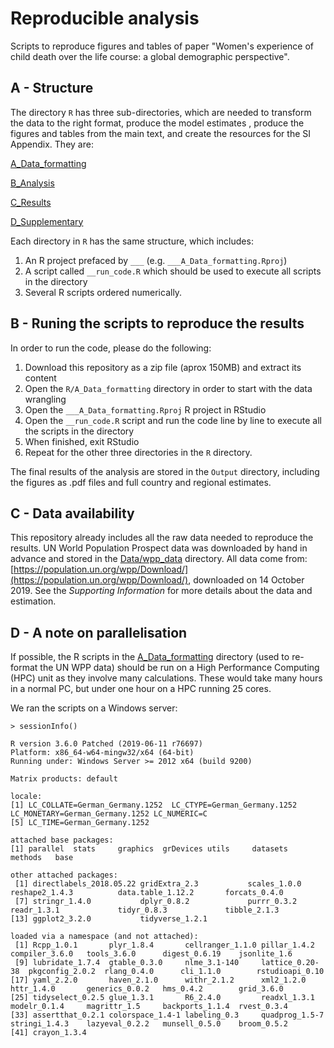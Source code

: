# Reproducible analysis

Scripts to reproduce figures and tables of paper "Women's experience of child death over the life course: a global demographic perspective".

## A - Structure

The directory `R` has three sub-directories, which are needed to transform the data to the right format, produce the model estimates
, produce the figures and tables from the main text, and create the resources for the SI Appendix. They are:

[A_Data_formatting](R/A_Data_formatting)

[B_Analysis](R/B_Analysis)

[C_Results](R/C_Results)

[D_Supplementary](R/D_Supplementary)

Each directory in `R` has the same structure, which includes:

1. An R project prefaced by `___` (e.g. `___A_Data_formatting.Rproj`)
1. A script called `__run_code.R` which should be used to execute all scripts in the directory
1. Several R scripts ordered numerically.
 
 
## B - Runing the scripts to reproduce the results

In order to run the code, please do the following:

1. Download this repository as a zip file (aprox 150MB) and extract its content
1. Open the `R/A_Data_formatting` directory in order to start with the data wrangling
1. Open the `___A_Data_formatting.Rproj` R project in RStudio
1. Open the `__run_code.R` script and run the code line by line to execute all the scripts in the directory
1. When finished, exit RStudio
1. Repeat for the other three directories in the `R` directory.

The final results of the analysis are stored in the `Output` directory, including the figures as .pdf files and full country and regional estimates.

## C - Data availability

This repository already includes all the raw data needed to reproduce the results. UN World Population Prospect data was downloaded by hand in advance and stored in the
[Data/wpp_data](Data/wpp_data) directory. All data come from: [https://population.un.org/wpp/Download/](https://population.un.org/wpp/Download/), downloaded on 14 October 2019. 
See the *Supporting Information* for more details about the data and estimation.  

## D - A note on parallelisation

If possible, the R scripts in the [A_Data_formatting](R/A_Data_formatting) directory (used to re-format the UN WPP data) should be run on a High Performance Computing (HPC) unit
as they involve many calculations. These would take many hours in a normal PC, but under one hour on a HPC running 25 cores. 

We ran the scripts on a Windows server:

`> sessionInfo()`

```
R version 3.6.0 Patched (2019-06-11 r76697)
Platform: x86_64-w64-mingw32/x64 (64-bit)
Running under: Windows Server >= 2012 x64 (build 9200)

Matrix products: default

locale:
[1] LC_COLLATE=German_Germany.1252  LC_CTYPE=German_Germany.1252    LC_MONETARY=German_Germany.1252 LC_NUMERIC=C                   
[5] LC_TIME=German_Germany.1252    

attached base packages:
[1] parallel  stats     graphics  grDevices utils     datasets  methods   base     

other attached packages:
 [1] directlabels_2018.05.22 gridExtra_2.3           scales_1.0.0            reshape2_1.4.3          data.table_1.12.2       forcats_0.4.0          
 [7] stringr_1.4.0           dplyr_0.8.2             purrr_0.3.2             readr_1.3.1             tidyr_0.8.3             tibble_2.1.3           
[13] ggplot2_3.2.0           tidyverse_1.2.1        

loaded via a namespace (and not attached):
 [1] Rcpp_1.0.1       plyr_1.8.4       cellranger_1.1.0 pillar_1.4.2     compiler_3.6.0   tools_3.6.0      digest_0.6.19    jsonlite_1.6    
 [9] lubridate_1.7.4  gtable_0.3.0     nlme_3.1-140     lattice_0.20-38  pkgconfig_2.0.2  rlang_0.4.0      cli_1.1.0        rstudioapi_0.10 
[17] yaml_2.2.0       haven_2.1.0      withr_2.1.2      xml2_1.2.0       httr_1.4.0       generics_0.0.2   hms_0.4.2        grid_3.6.0      
[25] tidyselect_0.2.5 glue_1.3.1       R6_2.4.0         readxl_1.3.1     modelr_0.1.4     magrittr_1.5     backports_1.1.4  rvest_0.3.4     
[33] assertthat_0.2.1 colorspace_1.4-1 labeling_0.3     quadprog_1.5-7   stringi_1.4.3    lazyeval_0.2.2   munsell_0.5.0    broom_0.5.2     
[41] crayon_1.3.4    
```
